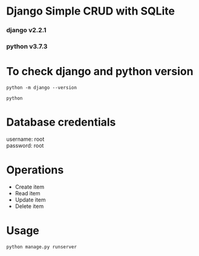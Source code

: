 # Django Simple CRUD with SQLite  
### django v2.2.1 
### python v3.7.3 


# To check django and python version  
```
python -m django --version  
```
```
python  
```  

# Database credentials  
username: root  
password: root   

# Operations  

* Create item  
* Read item  
* Update item  
* Delete item  
  
# Usage  
```
python manage.py runserver  
```
